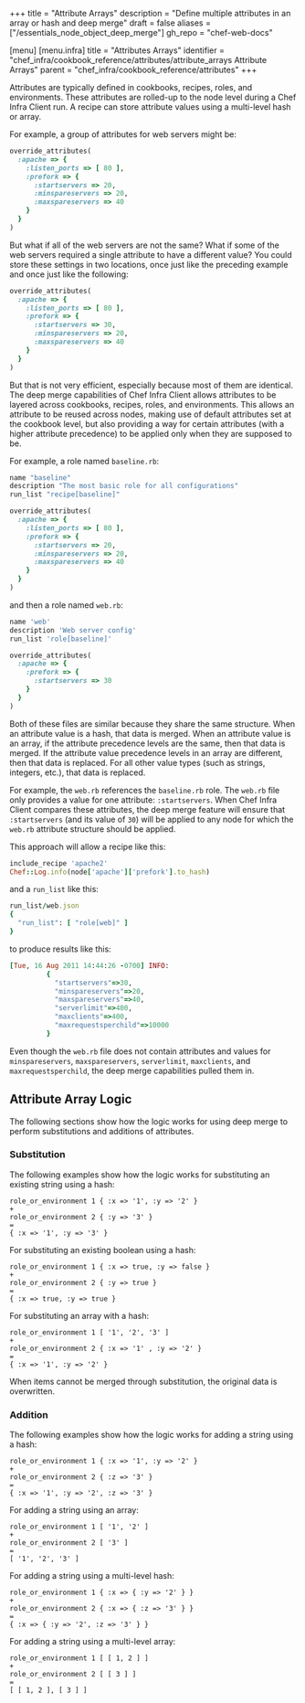 +++
title = "Attribute Arrays"
description = "Define multiple attributes in an array or hash and deep merge"
draft = false
aliases = ["/essentials_node_object_deep_merge"]
gh_repo = "chef-web-docs"

[menu]
  [menu.infra]
    title = "Attributes Arrays"
    identifier = "chef_infra/cookbook_reference/attributes/attribute_arrays Attribute Arrays"
    parent = "chef_infra/cookbook_reference/attributes"
+++

Attributes are typically defined in cookbooks, recipes, roles, and environments. These attributes are rolled-up to the node level during a Chef Infra Client run. A recipe can store attribute values using a multi-level hash or array.

For example, a group of attributes for web servers might be:

```ruby
override_attributes(
  :apache => {
    :listen_ports => [ 80 ],
    :prefork => {
      :startservers => 20,
      :minspareservers => 20,
      :maxspareservers => 40
    }
  }
)
```

But what if all of the web servers are not the same? What if some of the web servers required a single attribute to have a different value? You could store these settings in two locations, once just like the preceding example and once just like the following:

```ruby
override_attributes(
  :apache => {
    :listen_ports => [ 80 ],
    :prefork => {
      :startservers => 30,
      :minspareservers => 20,
      :maxspareservers => 40
    }
  }
)
```

But that is not very efficient, especially because most of them are identical. The deep merge capabilities of Chef Infra Client allows attributes to be layered across cookbooks, recipes, roles, and environments. This allows an attribute to be reused across nodes, making use of default attributes set at the cookbook level, but also providing a way for certain attributes (with a higher attribute precedence) to be applied only when they are supposed to be.

For example, a role named `baseline.rb`:

```ruby
name "baseline"
description "The most basic role for all configurations"
run_list "recipe[baseline]"

override_attributes(
  :apache => {
    :listen_ports => [ 80 ],
    :prefork => {
      :startservers => 20,
      :minspareservers => 20,
      :maxspareservers => 40
    }
  }
)
```

and then a role named `web.rb`:

```ruby
name 'web'
description 'Web server config'
run_list 'role[baseline]'

override_attributes(
  :apache => {
    :prefork => {
      :startservers => 30
    }
  }
)
```

Both of these files are similar because they share the same structure. When an attribute value is a hash, that data is merged. When an attribute value is an array, if the attribute precedence levels are the same, then that data is merged. If the attribute value precedence levels in an array are different, then that data is replaced. For all other value types (such as strings, integers, etc.), that data is replaced.

For example, the `web.rb` references the `baseline.rb` role. The `web.rb` file only provides a value for one attribute: `:startservers`. When Chef Infra Client compares these attributes, the deep merge feature will ensure that `:startservers` (and its value of `30`) will be applied to any node for which the `web.rb` attribute structure should be applied.

This approach will allow a recipe like this:

```ruby
include_recipe 'apache2'
Chef::Log.info(node['apache']['prefork'].to_hash)
```

and a `run_list` like this:

```ruby
run_list/web.json
{
  "run_list": [ "role[web]" ]
}
```

to produce results like this:

```ruby
[Tue, 16 Aug 2011 14:44:26 -0700] INFO:
         {
           "startservers"=>30,
           "minspareservers"=>20,
           "maxspareservers"=>40,
           "serverlimit"=>400,
           "maxclients"=>400,
           "maxrequestsperchild"=>10000
         }
```

Even though the `web.rb` file does not contain attributes and values for `minspareservers`, `maxspareservers`, `serverlimit`, `maxclients`, and `maxrequestsperchild`, the deep merge capabilities pulled them in.

## Attribute Array Logic

The following sections show how the logic works for using deep merge to perform substitutions and additions of attributes.

### Substitution

The following examples show how the logic works for substituting an existing string using a hash:

```text
role_or_environment 1 { :x => '1', :y => '2' }
+
role_or_environment 2 { :y => '3' }
=
{ :x => '1', :y => '3' }
```

For substituting an existing boolean using a hash:

```text
role_or_environment 1 { :x => true, :y => false }
+
role_or_environment 2 { :y => true }
=
{ :x => true, :y => true }
```

For substituting an array with a hash:

```text
role_or_environment 1 [ '1', '2', '3' ]
+
role_or_environment 2 { :x => '1' , :y => '2' }
=
{ :x => '1', :y => '2' }
```

When items cannot be merged through substitution, the original data is overwritten.

### Addition

The following examples show how the logic works for adding a string
using a hash:

```text
role_or_environment 1 { :x => '1', :y => '2' }
+
role_or_environment 2 { :z => '3' }
=
{ :x => '1', :y => '2', :z => '3' }
```

For adding a string using an array:

```text
role_or_environment 1 [ '1', '2' ]
+
role_or_environment 2 [ '3' ]
=
[ '1', '2', '3' ]
```

For adding a string using a multi-level hash:

```text
role_or_environment 1 { :x => { :y => '2' } }
+
role_or_environment 2 { :x => { :z => '3' } }
=
{ :x => { :y => '2', :z => '3' } }
```

For adding a string using a multi-level array:

```text
role_or_environment 1 [ [ 1, 2 ] ]
+
role_or_environment 2 [ [ 3 ] ]
=
[ [ 1, 2 ], [ 3 ] ]
```
